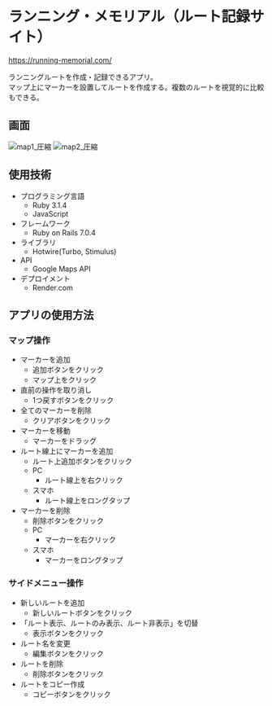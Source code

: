 # ランニング・メモリアル（ルート記録サイト）
https://running-memorial.com/

ランニングルートを作成・記録できるアプリ。<br>
マップ上にマーカーを設置してルートを作成する。複数のルートを視覚的に比較もできる。

## 画面
![map1_圧縮](https://github.com/simgon/running-memorial/assets/23553796/335ba5ff-8bce-46f6-aeec-333102e1bd3f)
![map2_圧縮](https://github.com/simgon/running-memorial/assets/23553796/328a9280-f436-4a2c-a802-e2383301f60b)

## 使用技術
- プログラミング言語
  - Ruby 3.1.4
  - JavaScript
- フレームワーク
  - Ruby on Rails 7.0.4
- ライブラリ
  - Hotwire(Turbo, Stimulus)
- API
  - Google Maps API
- デプロイメント
  - Render.com

## アプリの使用方法
### マップ操作
- マーカーを追加
  - 追加ボタンをクリック
  - マップ上をクリック
- 直前の操作を取り消し
  - 1つ戻すボタンをクリック
- 全てのマーカーを削除
  - クリアボタンをクリック
- マーカーを移動
  - マーカーをドラッグ
- ルート線上にマーカーを追加
  - ルート上追加ボタンをクリック
  - PC
    - ルート線上を右クリック
  - スマホ
    - ルート線上をロングタップ
- マーカーを削除
  - 削除ボタンをクリック
  - PC
    - マーカーを右クリック
  - スマホ
    - マーカーをロングタップ
### サイドメニュー操作
- 新しいルートを追加
  - 新しいルートボタンをクリック
- 「ルート表示、ルートのみ表示、ルート非表示」を切替
  - 表示ボタンをクリック
- ルート名を変更
  - 編集ボタンをクリック
- ルートを削除
  - 削除ボタンをクリック
- ルートをコピー作成
  - コピーボタンをクリック
